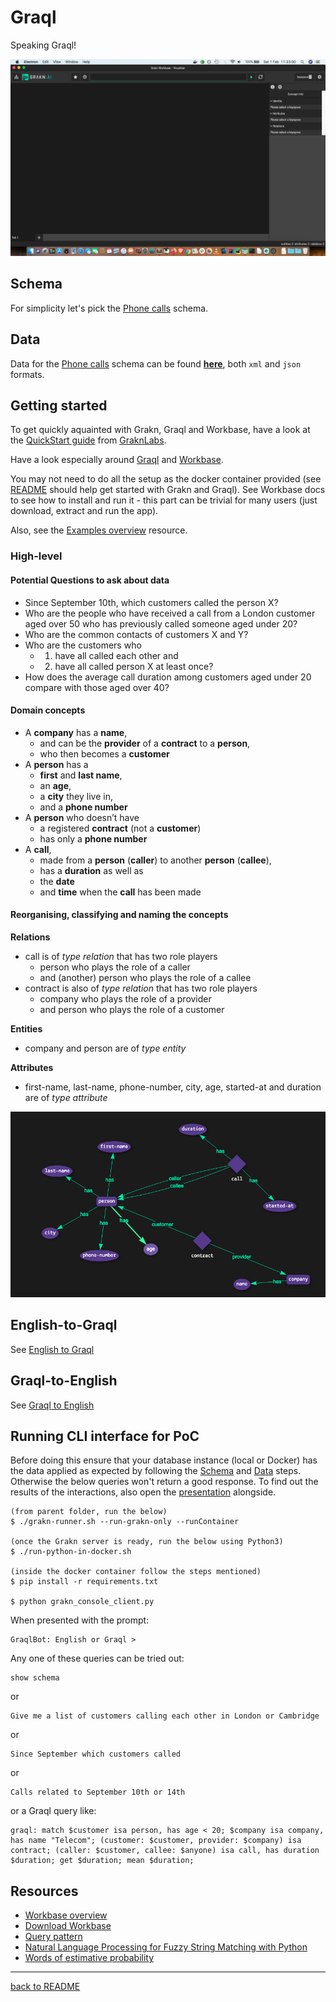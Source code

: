 # Graql 

Speaking Graql!

![Workbase front screen](workbase-front-screen.png)

## Schema

For simplicity let's pick the [Phone calls](https://github.com/graknlabs/examples/blob/master/schemas/phone-calls-schema.gql) schema.

## Data

Data for the [Phone calls](https://github.com/graknlabs/examples/blob/master/schemas/phone-calls-schema.gql) schema can be found **[here](https://github.com/graknlabs/examples/tree/master/datasets/phone-calls)**, both `xml` and `json` formats.

## Getting started

To get quickly aquainted with Grakn, Graql and Workbase, have a look at the [QuickStart guide](https://dev.grakn.ai/docs/general/quickstart) from [GraknLabs](https://grakn.ai).

Have a look especially around [Graql](https://dev.grakn.ai/docs/schema/overview) and [Workbase](https://dev.grakn.ai/docs/workbase/overview).

You may not need to do all the setup as the docker container provided (see [README](./README.md) should help get started with Grakn and Graql). See Workbase docs to see how to install and run it - this part can be trivial for many users (just download, extract and run the app).

Also, see the [Examples overview](https://dev.grakn.ai/docs/examples/phone-calls-overview) resource.

### High-level

#### Potential Questions to ask about data

- Since September 10th, which customers called the person X?
- Who are the people who have received a call from a London customer aged over 50 who has previously called someone aged under 20?
- Who are the common contacts of customers X and Y?
- Who are the customers who 
  - 1) have all called each other and 
  - 2) have all called person X at least once?
- How does the average call duration among customers aged under 20 compare with those aged over 40?

#### Domain concepts

- A **company** has a **name**, 
  - and can be the **provider** of a **contract** to a **person**,
  - who then becomes a **customer**
- A **person** has a 
  - **first** and **last name**, 
  - an **age**, 
  - a **city** they live in, 
  - and a **phone number**
- A **person** who doesn’t have 
  - a registered **contract** (not a **customer**) 
  - has only a **phone number**
- A **call**, 
  - made from a **person** (**caller**) to another **person** (**callee**), 
  - has a **duration** as well as
  - the **date** 
  - and **time** when the **call** has been made

#### Reorganising, classifying and naming the concepts

**Relations**
- call is of _type relation_ that has two role players
  - person who plays the role of a caller
  - and (another) person who plays the role of a callee
- contract is also of _type relation_ that has two role players
  - company who plays the role of a provider
  - and person who plays the role of a customer

**Entities**
- company and person are of _type entity_

**Attributes**
- first-name, last-name, phone-number, city, age, started-at and duration are of _type attribute_

![Schema relationship graph](schema-relationship-graph.png)

## English-to-Graql

See [English to Graql](./English-to-Graql.md)

## Graql-to-English

See [Graql to English](./Graql-to-English.md)

## Running CLI interface for PoC

Before doing this ensure that your database instance (local or Docker) has the data applied as expected by following the [Schema](README.md#schema) and [Data](README.md#data) steps. Otherwise the below queries won't return a good response. To find out the results of the interactions, also open the [presentation](../presentation/GraknCosmos2020/Naturally,-getting-productive,-my-journey-with-Grakn-and-Graql.pdf) alongside.

```
(from parent folder, run the below)
$ ./grakn-runner.sh --run-grakn-only --runContainer

(once the Grakn server is ready, run the below using Python3)
$ ./run-python-in-docker.sh

(inside the docker container follow the steps mentioned)
$ pip install -r requirements.txt

$ python grakn_console_client.py
```

When presented with the prompt:
```
GraqlBot: English or Graql >
```

Any one of these queries can be tried out:
```
show schema
```
or
```
Give me a list of customers calling each other in London or Cambridge
```
or
```
Since September which customers called
```
or
```
Calls related to September 10th or 14th
```
or a Graql query like:
```
graql: match $customer isa person, has age < 20; $company isa company, has name "Telecom"; (customer: $customer, provider: $company) isa contract; (caller: $customer, callee: $anyone) isa call, has duration $duration; get $duration; mean $duration;
```
## Resources

- [Workbase overview](https://dev.grakn.ai/docs/workbase/overview)
- [Download Workbase](https://grakn.ai/download#workbase)
- [Query pattern](https://dev.grakn.ai/docs/pattern/overview)
- [Natural Language Processing for Fuzzy String Matching with Python](https://towardsdatascience.com/natural-language-processing-for-fuzzy-string-matching-with-python-6632b7824c49)
- [Words of estimative probability](https://en.wikipedia.org/wiki/Words_of_estimative_probability)
---

[back to README](../README.md)